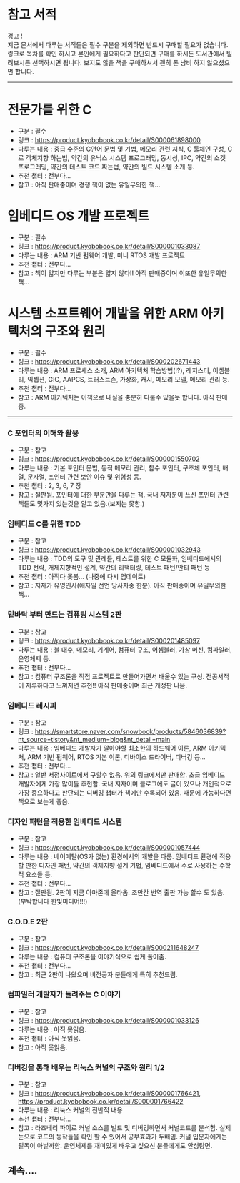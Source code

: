 # 참고 서적
경고 !     
지금 문서에서 다루는 서적들은 필수 구분을 제외하면 반드시 구매할 필요가 없습니다.   
링크로 목차를 확인 하시고 본인에게 필요하다고 판단되면 구매를 하시든 도서관에서 빌려보시든 선택하시면 됩니다. 보지도 않을 책을 구매하셔서 괜히 돈 낭비 하지 않으셨으면 합니다.

--------------------------------------------------------------------------------

# 전문가를 위한 C
- 구분 : 필수
- 링크 : https://product.kyobobook.co.kr/detail/S000061898000
- 다루는 내용 : 중급 수준의 C언어 문법 및 기법, 메모리 관련 지식, C 툴체인 구성, C로 객체지향 하는법, 약간의 유닉스 시스템 프로그래밍, 동시성, IPC, 약간의 소켓 프로그래밍, 약간의 테스트 코드 짜는법, 약간의 빌드 시스템 소개 등.
- 추천 챕터 : 전부다...
- 참고 : 아직 판매중이며 경쟁 책이 없는 유일무의한 책...

# 임베디드 OS 개발 프로젝트
- 구분 : 필수
- 링크 : https://product.kyobobook.co.kr/detail/S000001033087
- 다루는 내용 : ARM 기반 펌웨어 개발, 미니 RTOS 개발 프로젝트
- 추천 챕터 : 전부다...
- 참고 : 책이 얇지만 다루는 부분은 얇지 않다!! 아직 판매중이며 이또한 유일무의한 책...

# 시스템 소프트웨어 개발을 위한 ARM 아키텍처의 구조와 원리
- 구분 : 필수
- 링크 : https://product.kyobobook.co.kr/detail/S000202671443
- 다루는 내용 : ARM 프로세스 소개, ARM 아키텍처 학습방법(!?), 레지스터, 어셈블리, 익셉션, GIC, AAPCS, 트러스트존, 가상화, 캐시, 메모리 모델, 메모리 관리 등.
- 추천 챕터 : 전부다...
- 참고 : ARM 아키텍처는 이책으로 내실을 충분히 다룰수 있을듯 합니다. 아직 판매중.

--------------------------------------------------------------------------------


### C 포인터의 이해와 활용
- 구분 : 참고
- 링크 : https://product.kyobobook.co.kr/detail/S000001550702
- 다루는 내용 : 기본 포인터 문법, 동적 메모리 관리, 함수 포인터, 구조체 포인터, 배열, 문자열, 포인터 관련 보안 이슈 및 위험성 등.
- 추천 챕터 : 2, 3, 6, 7 장
- 참고 : 절판됨. 포인터에 대한 부분만을 다루는 책. 국내 저자분이 쓰신 포인터 관련 책들도 몇가지 있는것을 알고 있음.(보지는 못함.)

### 임베디드 C를 위한 TDD
- 구분 : 참고
- 링크 : https://product.kyobobook.co.kr/detail/S000001032943
- 다루는 내용 : TDD의 도구 및 관례들, 테스트를 위한 C 모듈화, 임베디드에서의 TDD 전략, 개체지향적인 설계, 약간의 리팩터링, 테스트 패턴/안티 패턴 등
- 추천 챕터 : 아직다 못봄... (나중에 다시 업데이트)
- 참고 : 저자가 유명인사(애자일 선언 당사자중 한분). 아직 판매중이며 유일무의한 책...

### 밑바닥 부터 만드는 컴퓨팅 시스템 2판
- 구분 : 참고
- 링크 : https://product.kyobobook.co.kr/detail/S000201485097
- 다루는 내용 : 불 대수, 메모리, 기계어, 컴퓨터 구조, 어셈블러, 가상 머신, 컴파일러, 운영체제 등.
- 추천 챕터 : 전부다...
- 참고 : 컴퓨터 구조론을 직접 프로젝트로 만들어가면서 배울수 있는 구성. 전공서적이 지루하다고 느껴지면 추천!! 아직 판매중이며 최근 개정판 나옴.

### 임베디드 레시피
- 구분 : 참고
- 링크 : https://smartstore.naver.com/snowbook/products/5846036839?nt_source=tistory&nt_medium=blog&nt_detail=main
- 다루는 내용 : 임베디드 개발자가 알아야할 최소한의 하드웨어 이론, ARM 아키텍처, ARM 기반 펌웨어, RTOS 기본 이론, 디바이스 드라이버, 디버깅 등...
- 추천 챕터 : 전부다...
- 참고 : 일반 서점사이트에서 구할수 없음. 위의 링크에서만 판매함. 초급 임베디드 개발자에게 가장 많이들 추천함. 국내 저자이며 블로그에도 글이 있으나 개인적으로 가장 중요하다고 판단되는 디버깅 챕터가 책에만 수록되어 있음. 때문에 가능하다면 책으로 보는게 좋음.

### 디자인 패턴을 적용한 임베디드 시스템
- 구분 : 참고
- 링크 : https://product.kyobobook.co.kr/detail/S000001057444
- 다루는 내용 : 베어메탈(OS가 없는) 환경에서의 개발을 다룸. 임베디드 환경에 적용할 만한 디자인 패턴, 약간의 객체지향 설계 기법, 임베디드에서 주로 사용하는 수학적 요소들 등.
- 추천 챕터 : 전부다...
- 참고 : 절판됨. 2판이 지금 아마존에 올라옴. 조만간 번역 출판 가능 할수 도 있음. (부탁합니다 한빛미디어!!!)

### C.O.D.E 2판
- 구분 : 참고
- 링크 : https://product.kyobobook.co.kr/detail/S000211648247
- 다루는 내용 : 컴퓨터 구조론을 이야기식으로 쉽게 풀어줌.
- 추천 챕터 : 전부다...
- 참고 : 최근 2판이 나왔으며 비전공자 분들에게 특히 추천드림.

### 컴파일러 개발자가 들려주는 C 이야기
- 구분 : 참고
- 링크 : https://product.kyobobook.co.kr/detail/S000001033126
- 다루는 내용 : 아직 못읽음.
- 추천 챕터 : 아직 못읽음.
- 참고 : 아직 못읽음.

### 디버깅을 통해 배우는 리눅스 커널의 구조와 원리 1/2
- 구분 : 참고
- 링크 : https://product.kyobobook.co.kr/detail/S000001766421, https://product.kyobobook.co.kr/detail/S000001766422
- 다루는 내용 : 리눅스 커널의 전반적 내용
- 추천 챕터 : 전부다...
- 참고 : 라즈베리 파이로 커널 소스를 빌드 및 디버깅하면서 커널코드를 분석함. 실제 눈으로 코드의 동작들을 확인 할 수 있어서 공부효과가 두배임. 커널 입문자에게는 필독이 아닐까함. 운영체제를 재미있게 배우고 싶으신 분들에게도 안성탕면.

## 계속....